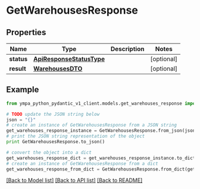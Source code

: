# GetWarehousesResponse


## Properties
Name | Type | Description | Notes
------------ | ------------- | ------------- | -------------
**status** | [**ApiResponseStatusType**](ApiResponseStatusType.md) |  | [optional] 
**result** | [**WarehousesDTO**](WarehousesDTO.md) |  | [optional] 

## Example

```python
from ympa_python_pydantic_v1_client.models.get_warehouses_response import GetWarehousesResponse

# TODO update the JSON string below
json = "{}"
# create an instance of GetWarehousesResponse from a JSON string
get_warehouses_response_instance = GetWarehousesResponse.from_json(json)
# print the JSON string representation of the object
print GetWarehousesResponse.to_json()

# convert the object into a dict
get_warehouses_response_dict = get_warehouses_response_instance.to_dict()
# create an instance of GetWarehousesResponse from a dict
get_warehouses_response_from_dict = GetWarehousesResponse.from_dict(get_warehouses_response_dict)
```
[[Back to Model list]](../README.md#documentation-for-models) [[Back to API list]](../README.md#documentation-for-api-endpoints) [[Back to README]](../README.md)


